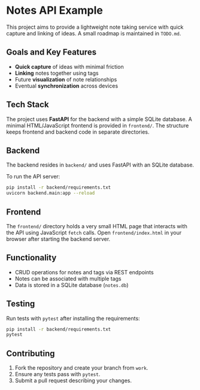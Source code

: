 # Notes API Example

This project aims to provide a lightweight note taking service with quick capture
and linking of ideas. A small roadmap is maintained in `TODO.md`.

## Goals and Key Features

- **Quick capture** of ideas with minimal friction
- **Linking** notes together using tags
- Future **visualization** of note relationships
- Eventual **synchronization** across devices

## Tech Stack

The project uses **FastAPI** for the backend with a simple SQLite database. A
minimal HTML/JavaScript frontend is provided in `frontend/`. The structure keeps
frontend and backend code in separate directories.

## Backend

The backend resides in `backend/` and uses FastAPI with an SQLite database.

To run the API server:

```bash
pip install -r backend/requirements.txt
uvicorn backend.main:app --reload
```

## Frontend

The `frontend/` directory holds a very small HTML page that interacts with the API using JavaScript `fetch` calls. Open `frontend/index.html` in your browser after starting the backend server.

## Functionality

- CRUD operations for notes and tags via REST endpoints
- Notes can be associated with multiple tags
- Data is stored in a SQLite database (`notes.db`)

## Testing

Run tests with `pytest` after installing the requirements:

```bash
pip install -r backend/requirements.txt
pytest
```

## Contributing

1. Fork the repository and create your branch from `work`.
2. Ensure any tests pass with `pytest`.
3. Submit a pull request describing your changes.
